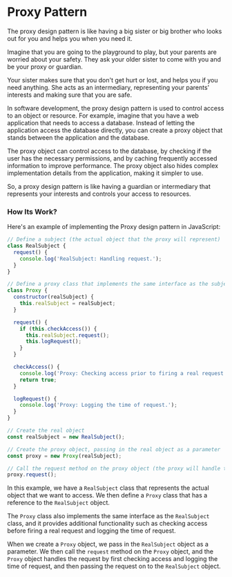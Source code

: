 # Proxy Pattern

The proxy design pattern is like having a big sister or big brother who looks out for you and helps you when you need it. 

Imagine that you are going to the playground to play, but your parents are worried about your safety. They ask your older sister to come with you and be your proxy or guardian. 

Your sister makes sure that you don't get hurt or lost, and helps you if you need anything. She acts as an intermediary, representing your parents' interests and making sure that you are safe.

In software development, the proxy design pattern is used to control access to an object or resource. For example, imagine that you have a web application that needs to access a database. Instead of letting the application access the database directly, you can create a proxy object that stands between the application and the database.

The proxy object can control access to the database, by checking if the user has the necessary permissions, and by caching frequently accessed information to improve performance. The proxy object also hides complex implementation details from the application, making it simpler to use.

So, a proxy design pattern is like having a guardian or intermediary that represents your interests and controls your access to resources.


### How Its Work?

Here's an example of implementing the Proxy design pattern in JavaScript:

```javascript
// Define a subject (the actual object that the proxy will represent)
class RealSubject {
  request() {
    console.log('RealSubject: Handling request.');
  }
}

// Define a proxy class that implements the same interface as the subject
class Proxy {
  constructor(realSubject) {
    this.realSubject = realSubject;
  }

  request() {
    if (this.checkAccess()) {
      this.realSubject.request();
      this.logRequest();
    }
  }

  checkAccess() {
    console.log('Proxy: Checking access prior to firing a real request.');
    return true;
  }

  logRequest() {
    console.log('Proxy: Logging the time of request.');
  }
}

// Create the real object
const realSubject = new RealSubject();

// Create the proxy object, passing in the real object as a parameter
const proxy = new Proxy(realSubject);

// Call the request method on the proxy object (the proxy will handle the request)
proxy.request();
```

In this example, we have a `RealSubject` class that represents the actual object that we want to access. We then define a `Proxy` class that has a reference to the `RealSubject` object.

The `Proxy` class also implements the same interface as the `RealSubject` class, and it provides additional functionality such as checking access before firing a real request and logging the time of request.

When we create a `Proxy` object, we pass in the `RealSubject` object as a parameter. We then call the `request` method on the `Proxy` object, and the `Proxy` object handles the request by first checking access and logging the time of request, and then passing the request on to the `RealSubject` object.
